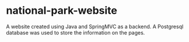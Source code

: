 # national-park-website

A website created using Java and SpringMVC as a backend. A Postgresql database was used to store the information on the pages.
